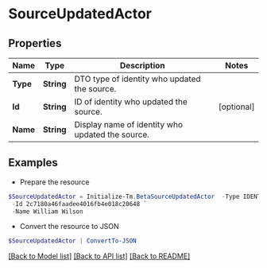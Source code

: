 # SourceUpdatedActor
## Properties

Name | Type | Description | Notes
------------ | ------------- | ------------- | -------------
**Type** | **String** | DTO type of identity who updated the source. | 
**Id** | **String** | ID of identity who updated the source. | [optional] 
**Name** | **String** | Display name of identity who updated the source. | 

## Examples

- Prepare the resource
```powershell
$SourceUpdatedActor = Initialize-Tm.BetaSourceUpdatedActor  -Type IDENTITY `
 -Id 2c7180a46faadee4016fb4e018c20648 `
 -Name William Wilson
```

- Convert the resource to JSON
```powershell
$SourceUpdatedActor | ConvertTo-JSON
```

[[Back to Model list]](../README.md#documentation-for-models) [[Back to API list]](../README.md#documentation-for-api-endpoints) [[Back to README]](../README.md)

